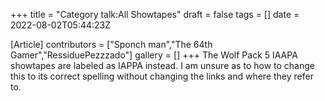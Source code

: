 +++
title = "Category talk:All Showtapes"
draft = false
tags = []
date = 2022-08-02T05:44:23Z

[Article]
contributors = ["Sponch man","The 64th Gamer","RessiduePezzzado"]
gallery = []
+++
The Wolf Pack 5 IAAPA showtapes are labeled as IAPPA instead. I am unsure as to how to change this to its correct spelling without changing the links and where they refer to.